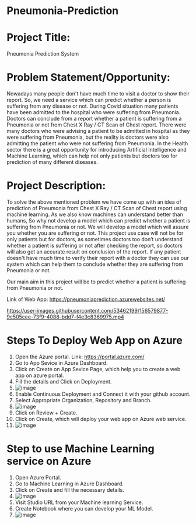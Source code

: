 # Pneumonia-Prediction

# Project Title: 
Pneumonia Prediction System

# Problem Statement/Opportunity: 
Nowadays many people don't have much time to visit a doctor to show their report. So, we need a service which can predict whether a person is suffering from any disease or not. During Covid situation many patients have been admitted to the hospital who were suffering from Pneumonia. Doctors can conclude from a report whether a patient is suffering from a Pneumonia or not from Chest X Ray / CT Scan of Chest report. There were many doctors who were advising a patient to be admitted in hospital as they were suffering from Pneumonia, but the reality is doctors were also admitting the patient who were not suffering from Pneumonia. In the Health sector there is a great opportunity for introducing Artificial Intelligence and Machine Learning, which can help not only patients but doctors too for prediction of many different diseases.

# Project Description: 
To solve the above mentioned problem we have come up with an idea of prediction of Pneumonia from Chest X Ray / CT Scan of Chest report using machine learning. As we also know machines can understand better than humans, So why not develop a model which can predict whether a patient is suffering from Pneumonia or not. We will develop a model which will assure you whether you are suffering or not. This project use case will not be for only patients but for doctors, as sometimes doctors too don’t understand whether a patient is suffering or not after checking the report, so doctors will also get an accurate result on conclusion of the report. If any patient doesn't have much time to verify their report with a doctor they can use our system which can help them to conclude whether they are suffering from Pneumonia or not. 

Our main aim in this project will be to predict whether a patient is suffering from Pneumonia or not.

Link of Web App: https://pneumoniaprediction.azurewebsites.net/












https://user-images.githubusercontent.com/53462199/156579877-9c505cee-73f9-4088-bdd7-f4e3c8369975.mp4

# Steps To Deploy Web App on Azure
1) Open the Azure portal. Link: https://portal.azure.com/
2) Go to App Sevice in Azure Dashboard.
3) Click on Create on App Sevice Page, which help you to create a web app on azure portal.
4) Fill the details and Click on Deployment.
5) ![image](https://user-images.githubusercontent.com/53462199/160340900-435cb4a5-4a12-403c-ba94-432543679261.png)
6) Enable Continuous Deployment and Connect it with your github account.
7) Select Appropriate Organization, Repository and Branch.
8) ![image](https://user-images.githubusercontent.com/53462199/160340824-81a95a33-fc82-4dce-a574-994c85fe7b3c.png)
9) Click on Review + Create.
10) Click on Create, which will deploy your web app on Azure web service.
11) ![image](https://user-images.githubusercontent.com/53462199/160341308-5dcc596c-9094-43c1-98d2-cb27642bf692.png)

# Step to use Machine Learning service on Azure
1) Open Azure Portal.
2) Go to Machine Learning in Azure Dashboard.
3) Click on Create and fill the necessary details.
4) ![image](https://user-images.githubusercontent.com/53462199/160341655-1f4b793b-8b0a-470a-b319-0ec9216f0f80.png)
5) Visit Studio URL from your Machine learning Service.
6) Create Notebook where you can develop your ML Model.
7) ![image](https://user-images.githubusercontent.com/53462199/160343824-2ca195ed-066f-413a-b7a5-bb0dd1171cd3.png)
   
